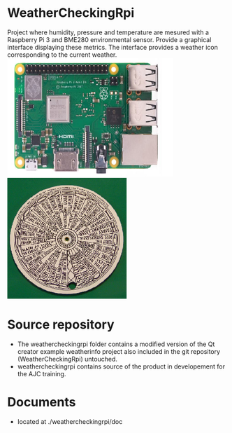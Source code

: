 # WeatherCheckingRpi
Project where humidity, pressure and temperature are mesured with a Raspberry Pi 3 and BME280 environmental sensor. Provide a graphical interface displaying these metrics.
The interface provides a weather icon corresponding to the current weather.
![Raspberry Pi 3](rp3modb_small.png)
![Zambretti](zambretti_small.png)


# Source repository
- The weathercheckingrpi folder contains a modified version of the Qt creator example weatherinfo project also included in the git repository (WeatherCheckingRpi) untouched.
- weathercheckingrpi contains source of the product in developement for the AJC training.

# Documents
- located at ./weathercheckingrpi/doc
